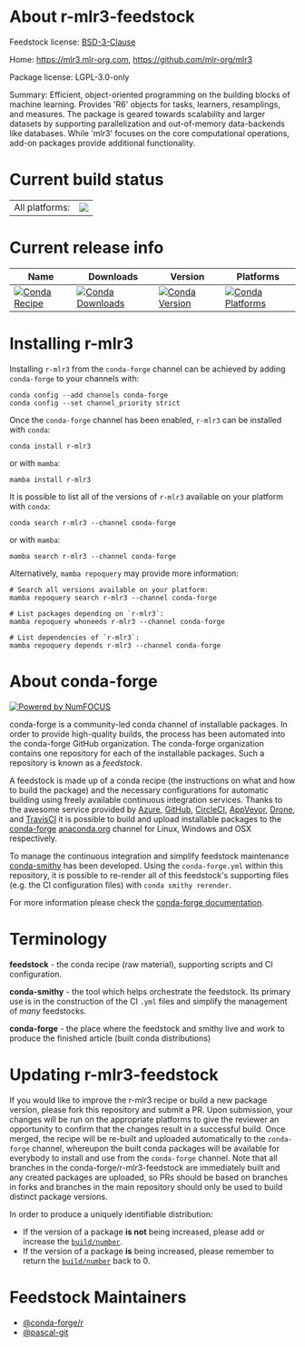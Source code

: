 About r-mlr3-feedstock
======================

Feedstock license: [BSD-3-Clause](https://github.com/conda-forge/r-mlr3-feedstock/blob/main/LICENSE.txt)

Home: https://mlr3.mlr-org.com, https://github.com/mlr-org/mlr3

Package license: LGPL-3.0-only

Summary: Efficient, object-oriented programming on the building blocks of machine learning. Provides 'R6' objects for tasks, learners, resamplings, and measures. The package is geared towards scalability and larger datasets by supporting parallelization and out-of-memory data-backends like databases. While 'mlr3' focuses on the core computational operations, add-on packages provide additional functionality.

Current build status
====================


<table><tr><td>All platforms:</td>
    <td>
      <a href="https://dev.azure.com/conda-forge/feedstock-builds/_build/latest?definitionId=11721&branchName=main">
        <img src="https://dev.azure.com/conda-forge/feedstock-builds/_apis/build/status/r-mlr3-feedstock?branchName=main">
      </a>
    </td>
  </tr>
</table>

Current release info
====================

| Name | Downloads | Version | Platforms |
| --- | --- | --- | --- |
| [![Conda Recipe](https://img.shields.io/badge/recipe-r--mlr3-green.svg)](https://anaconda.org/conda-forge/r-mlr3) | [![Conda Downloads](https://img.shields.io/conda/dn/conda-forge/r-mlr3.svg)](https://anaconda.org/conda-forge/r-mlr3) | [![Conda Version](https://img.shields.io/conda/vn/conda-forge/r-mlr3.svg)](https://anaconda.org/conda-forge/r-mlr3) | [![Conda Platforms](https://img.shields.io/conda/pn/conda-forge/r-mlr3.svg)](https://anaconda.org/conda-forge/r-mlr3) |

Installing r-mlr3
=================

Installing `r-mlr3` from the `conda-forge` channel can be achieved by adding `conda-forge` to your channels with:

```
conda config --add channels conda-forge
conda config --set channel_priority strict
```

Once the `conda-forge` channel has been enabled, `r-mlr3` can be installed with `conda`:

```
conda install r-mlr3
```

or with `mamba`:

```
mamba install r-mlr3
```

It is possible to list all of the versions of `r-mlr3` available on your platform with `conda`:

```
conda search r-mlr3 --channel conda-forge
```

or with `mamba`:

```
mamba search r-mlr3 --channel conda-forge
```

Alternatively, `mamba repoquery` may provide more information:

```
# Search all versions available on your platform:
mamba repoquery search r-mlr3 --channel conda-forge

# List packages depending on `r-mlr3`:
mamba repoquery whoneeds r-mlr3 --channel conda-forge

# List dependencies of `r-mlr3`:
mamba repoquery depends r-mlr3 --channel conda-forge
```


About conda-forge
=================

[![Powered by
NumFOCUS](https://img.shields.io/badge/powered%20by-NumFOCUS-orange.svg?style=flat&colorA=E1523D&colorB=007D8A)](https://numfocus.org)

conda-forge is a community-led conda channel of installable packages.
In order to provide high-quality builds, the process has been automated into the
conda-forge GitHub organization. The conda-forge organization contains one repository
for each of the installable packages. Such a repository is known as a *feedstock*.

A feedstock is made up of a conda recipe (the instructions on what and how to build
the package) and the necessary configurations for automatic building using freely
available continuous integration services. Thanks to the awesome service provided by
[Azure](https://azure.microsoft.com/en-us/services/devops/), [GitHub](https://github.com/),
[CircleCI](https://circleci.com/), [AppVeyor](https://www.appveyor.com/),
[Drone](https://cloud.drone.io/welcome), and [TravisCI](https://travis-ci.com/)
it is possible to build and upload installable packages to the
[conda-forge](https://anaconda.org/conda-forge) [anaconda.org](https://anaconda.org/)
channel for Linux, Windows and OSX respectively.

To manage the continuous integration and simplify feedstock maintenance
[conda-smithy](https://github.com/conda-forge/conda-smithy) has been developed.
Using the ``conda-forge.yml`` within this repository, it is possible to re-render all of
this feedstock's supporting files (e.g. the CI configuration files) with ``conda smithy rerender``.

For more information please check the [conda-forge documentation](https://conda-forge.org/docs/).

Terminology
===========

**feedstock** - the conda recipe (raw material), supporting scripts and CI configuration.

**conda-smithy** - the tool which helps orchestrate the feedstock.
                   Its primary use is in the construction of the CI ``.yml`` files
                   and simplify the management of *many* feedstocks.

**conda-forge** - the place where the feedstock and smithy live and work to
                  produce the finished article (built conda distributions)


Updating r-mlr3-feedstock
=========================

If you would like to improve the r-mlr3 recipe or build a new
package version, please fork this repository and submit a PR. Upon submission,
your changes will be run on the appropriate platforms to give the reviewer an
opportunity to confirm that the changes result in a successful build. Once
merged, the recipe will be re-built and uploaded automatically to the
`conda-forge` channel, whereupon the built conda packages will be available for
everybody to install and use from the `conda-forge` channel.
Note that all branches in the conda-forge/r-mlr3-feedstock are
immediately built and any created packages are uploaded, so PRs should be based
on branches in forks and branches in the main repository should only be used to
build distinct package versions.

In order to produce a uniquely identifiable distribution:
 * If the version of a package **is not** being increased, please add or increase
   the [``build/number``](https://docs.conda.io/projects/conda-build/en/latest/resources/define-metadata.html#build-number-and-string).
 * If the version of a package **is** being increased, please remember to return
   the [``build/number``](https://docs.conda.io/projects/conda-build/en/latest/resources/define-metadata.html#build-number-and-string)
   back to 0.

Feedstock Maintainers
=====================

* [@conda-forge/r](https://github.com/orgs/conda-forge/teams/r/)
* [@pascal-git](https://github.com/pascal-git/)

